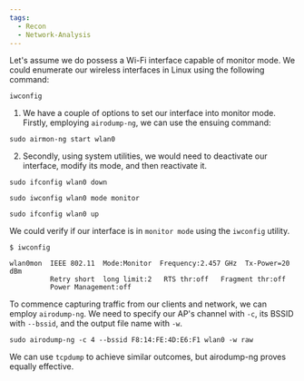```yaml
---
tags:
  - Recon
  - Network-Analysis
---
```

Let's assume we do possess a Wi-Fi interface capable of monitor mode. We could enumerate our wireless interfaces in Linux using the following command:

```shell-session
iwconfig
```

1. We have a couple of options to set our interface into monitor mode. Firstly, employing `airodump-ng`, we can use the ensuing command:

```shell-session
sudo airmon-ng start wlan0
```

2. Secondly, using system utilities, we would need to deactivate our interface, modify its mode, and then reactivate it.

```shell-session
sudo ifconfig wlan0 down
```
```shell-session
sudo iwconfig wlan0 mode monitor
```
```shell-session
sudo ifconfig wlan0 up
```

We could verify if our interface is in `monitor mode` using the `iwconfig` utility.

```shell-session
$ iwconfig

wlan0mon  IEEE 802.11  Mode:Monitor  Frequency:2.457 GHz  Tx-Power=20 dBm   
          Retry short  long limit:2   RTS thr:off   Fragment thr:off
          Power Management:off
```

To commence capturing traffic from our clients and network, we can employ `airodump-ng`. We need to specify our AP's channel with `-c`, its BSSID with `--bssid`, and the output file name with `-w`.

```shell-session
sudo airodump-ng -c 4 --bssid F8:14:FE:4D:E6:F1 wlan0 -w raw
```

We can use `tcpdump` to achieve similar outcomes, but airodump-ng proves equally effective.